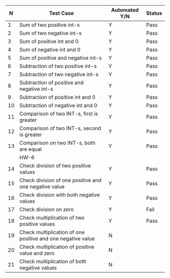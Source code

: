 | N  | Test Case                                                   | Automated Y/N | Status |
|----|-------------------------------------------------------------|---------------|--------|
| 1  | Sum of two positive int-s                                   | Y             | Pass   |
| 2  | Sum of two negative int-s                                   | Y             | Pass   | 
| 3  | Sum of positive int and 0                                   | Y             | Pass   |
| 4  | Sum of negative int and 0                                   | Y             | Pass   |
| 5  | Sum of positive and negative int-s                          | Y             | Pass   |
| 6  | Subtraction of two positive int-s                           | Y             | Pass   |
| 7  | Subtraction of two negative int-s                           | Y             | Pass   |
| 8  | Subtraction of positive and negative int-s                  | Y             | Pass   |
| 9  | Subtraction of positive int and 0                           | Y             | Pass   |
| 10 | Subtraction of negative int and 0                           | Y             | Pass   |    
| 11 | Comparison of two INT-s, first is greater                   | Y             | Pass   | 
| 12 | Comparison of two INT-s, second is greater                  | Y             | Pass   |
| 13 | Comparison on two INT-s, both are equal                     | Y             | Pass   |
|    | HW-6                                                        |               |        |
| 14 | Check division of two positive values                       | Y             | Pass   |
| 15 | Check division of one positive and one negative value       | Y             | Pass   |
| 16 | Check division with both negative values                    | Y             | Pass   |
| 17 | Check division on zero                                      | Y             | Fail   |
| 18 | Check multiplication of two positive values                 | Y             | Pass   |
| 19 | Check multiplication of one positive and one negative value | N             |        |
| 20 | Check multiplication of positive value and zero             | N             |        |
| 21 | Check multiplication of both negative values                | N             |        |

